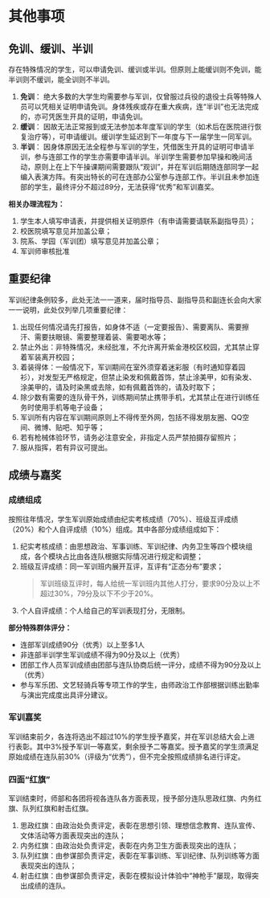 # 其他事项

## 免训、缓训、半训

存在特殊情况的学生，可以申请免训、缓训或半训。但原则上能缓训则不免训，能半训则不缓训，能全训则不半训。

1. **免训**： 绝大多数的大学生均需要参与军训，仅曾服过兵役的退役士兵等特殊人员可以凭相关证明申请免训。身体残疾或存在重大疾病，连“半训”也无法完成的，亦可凭医生开具的证明，申请免训。
2. **缓训**： 因故无法正常报到或无法参加本年度军训的学生（如术后在医院进行恢复治疗等），可申请缓训。缓训学生延迟到下一年度与下一届学生一同军训。
3. **半训**： 因身体原因无法全程参与军训的学生，凭借医生开具的证明可申请半训，参与连部工作的学生亦需要申请半训。半训学生需要参加早操和晚间活动，原则上在上下午操课期间需要跟队“观训”，并在军训后期随连部同学一起编入表演方阵。有突出特长的可在连部办公室参与连部工作。半训且未参加连部的学生，最终评分不超过89分，无法获得“优秀”和军训嘉奖。

**相关办理流程为：**
1. 学生本人填写申请表，并提供相关证明原件（有申请需要请联系副指导员）；
2. 校医院填写意见并加盖公章；
3. 院系、学园（军训团）填写意见并加盖公章；
4. 军训师审核批准

## 重要纪律

军训纪律条例较多，此处无法一一道来，届时指导员、副指导员和副连长会向大家一一说明，此处仅列举几项重要纪律：

1. 出现任何情况请先打报告，如身体不适（一定要报告）、需要离队、需要擦汗、需要扶眼镜、需要整理着装、需要喝水等；
2. 禁止外出：非特殊情况，未经批准，不允许离开紫金港校区校园，尤其禁止穿着军装离开校园；
3. 着装得体：一般情况下，军训期间在室外须穿着迷彩服（有时通知穿着园衫），对发型无严格规定，但禁止染发和佩戴首饰，禁止涂美甲，如有染发、涂美甲的，请及时染黑或去除，如有佩戴首饰的，请及时取下；
4. 除少数有需要的连队骨干外，训练期间禁止携带手机，尤其禁止在进行训练任务时使用手机等电子设备；
5. 军训所有内容在军训期间原则上不得传至外网，包括不得发朋友圈、QQ空间、微博、贴吧、知乎等；
6. 若有枪械体验环节，请务必注意安全，非指定人员严禁拍摄存留照片；
7. 服从指挥，若有异议可提出。

## 成绩与嘉奖

### 成绩组成

按照往年情况，学生军训原始成绩由纪实考核成绩（70%）、班级互评成绩（20%）和个人自评成绩（10%）组成。其中各部分成绩组成如下：

1. 纪实考核成绩：由思想政治、军事训练、军训纪律、内务卫生等四个模块组成，各个模块占比由各连队根据实际情况进行规定和调整；
2. 班级互评成绩：同一军训班内展开互评，互评有“正态分布”要求；
	>军训班级互评时，每人给统一军训班内其他人打分，要求90分及以上不超过30%，79分及以下不少于20%。
3. 个人自评成绩：个人给自己的军训表现打分，无限制。 

**部分特殊群体评分：**
- 连部军训成绩90分（优秀）以上至多1人
- 非连部半训学生军训成绩不得为90分及以上（优秀）
-  团部工作人员军训成绩由团部与连队协商后统一评分，成绩不得为90分及以上（优秀）
- 参与军乐团、文艺轻骑兵等专项工作的学生，由师政治工作部根据训练出勤率与演出完成度出具评分建议。

### 军训嘉奖

军训结束前夕，各连将选出不超过10%的学生授予嘉奖，并在军训总结大会上进行表彰。其中3%授予军训一等嘉奖，剩余授予二等嘉奖。授予嘉奖的学生须满足原始成绩在连队前30%（评级为“优秀”），但不完全按照成绩排名进行评定。

### 四面“红旗”

军训结束时，师部和各团将视各连队各方面表现，授予部分连队思政红旗、内务红旗、队列红旗和射击红旗。

1. 思政红旗：由政治处负责评定，表彰在思想引领、理想信念教育、连队宣传、文体活动等方面表现突出的连队；
2. 内务红旗：由政治处负责评定，表彰在内务卫生方面表现突出的连队；
3. 队列红旗：由参谋部负责评定，表彰在军事训练、军训纪律、队列训练等方面表现突出的连队；
4. 射击红旗：由参谋部负责评定，表彰在模拟设计体验中“神枪手”屡现，取得突出成绩的连队。
